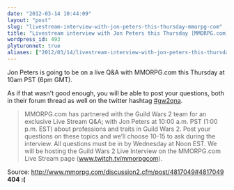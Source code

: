 ```yaml
---
date: "2012-03-14 10:44:09"
layout: "post"
slug: "livestream-interview-with-jon-peters-this-thursday-mmorpg-com"
title: "Livestream interview with Jon Peters this Thursday [MMORPG.com]"
wordpress_id: 493
plyturonnet: true
aliases: ["2012/03/14/livestream-interview-with-jon-peters-this-thursday-mmorpg-com/"]
---
```


Jon Peters is going to be on a live Q&A with MMORPG.com this Thursday at 10am PST (6pm GMT). 

As if that wasn't good enough, you will be able to post your questions, both in their forum thread as well on the twitter hashtag [#gw2qna](https://twitter.com/#!/search/realtime/%23gw2qna).






> MMORPG.com has partnered with the Guild Wars 2 team for an exclusive Live Stream Q&A; with Jon Peters at 10:00 a.m. PST (1:00 p.m. EST) about professions and traits in Guild Wars 2. Post your questions on these topics and we’ll choose 10-15 to ask during the interview. All questions must be in by Wednesday at Noon EST. We will be hosting the Guild Wars 2 Live Interview on the MMORPG.com Live Stream page (www.twitch.tv/mmorpgcom).


Source: http://www.mmorpg.com/discussion2.cfm/post/4817049#4817049 **404 :(**
